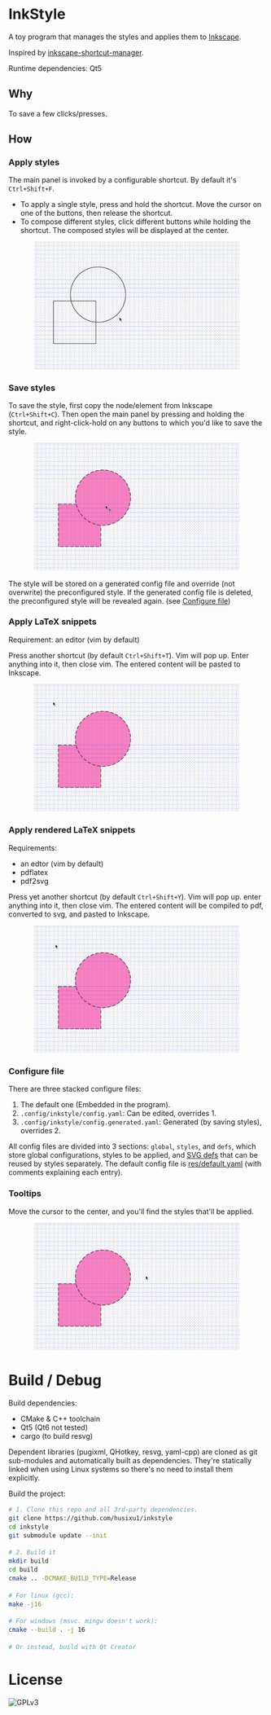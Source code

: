 # InkStyle

A toy program that manages the styles and applies them to [Inkscape](https://inkscape.org).

Inspired by [inkscape-shortcut-manager](https://github.com/gillescastel/inkscape-shortcut-manager).

Runtime dependencies: Qt5

## Why

To save a few clicks/presses.

## How

### Apply styles

The main panel is invoked by a configurable shortcut. By default it's `Ctrl+Shift+F`.

* To apply a single style, press and hold the shortcut. Move the cursor on one of the buttons, then release the shortcut.
* To compose different styles, click different buttons while holding the shortcut. The composed styles will be displayed at the center.

<div style="width:80%;margin:auto">

![](img/demo_apply.gif)

</div>


### Save styles

To save the style, first copy the node/element from Inkscape (`Ctrl+Shift+C`). Then open the main panel by pressing and holding the shortcut, and right-click-hold on any buttons to which you'd like to save the style.

<div style="width:80%;margin:auto">

![](img/demo_save.gif)

</div>

The style will be stored on a generated config file and override (not overwrite) the preconfigured style. If the generated config file is deleted, the preconfigured style will be revealed again. (see [Configure file](#configure-file))

### Apply LaTeX snippets

Requirement: an editor (vim by default)

Press another shortcut (by default `Ctrl+Shift+T`). Vim will pop up. Enter anything into it, then close vim. The entered content will be pasted to Inkscape.

<div style="width:80%;margin:auto">

![](img/demo_tex.gif)

</div>

### Apply rendered LaTeX snippets

Requirements:
* an edtor (vim by default)
* pdflatex
* pdf2svg

Press yet another shortcut (by default `Ctrl+Shift+Y`). Vim will pop up. enter anything into it, then close vim. The entered content will be compiled to pdf, converted to svg, and pasted to Inkscape.

<div style="width:80%;margin:auto">

![](img/demo_render.gif)

</div>

### Configure file

There are three stacked configure files:
1. The default one (Embedded in the program).
2. `.config/inkstyle/config.yaml`: Can be edited, overrides 1.
3. `.config/inkstyle/config.generated.yaml`: Generated (by saving styles), overrides 2.

All config files are divided into 3 sections: `global`, `styles`, and `defs`, which store global configurations, styles to be applied, and [SVG defs](https://developer.mozilla.org/en-US/docs/Web/SVG/Element/defs) that can be reused by styles separately. The default config file is [res/default.yaml](res/default.yaml) (with comments explaining each entry).

### Tooltips

Move the cursor to the center, and you'll find the styles that'll be applied.

<div style="width:80%;margin:auto">

![](img/demo_tooltip.gif)

</div>


# Build / Debug

Build dependencies:
* CMake & C++ toolchain
* Qt5 (Qt6 not tested)
* cargo (to build resvg)

Dependent libraries (pugixml, QHotkey, resvg, yaml-cpp) are cloned as git sub-modules and automatically built as dependencies. They're statically linked when using Linux systems so there's no need to install them explicitly.

Build the project:
```bash
# 1. Clone this repo and all 3rd-party dependencies.
git clone https://github.com/husixu1/inkstyle
cd inkstyle
git submodule update --init

# 2. Build it
mkdir build
cd build
cmake .. -DCMAKE_BUILD_TYPE=Release

# For linux (gcc):
make -j16

# For windows (msvc. mingw doesn't work):
cmake --build . -j 16

# Or instead, build with Qt Creator
```

# License

![GPLv3](https://www.gnu.org/graphics/gplv3-127x51.png)

